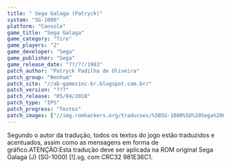 ```yaml
---
title: " Sega Galaga (Patryck)"
system: "SG-1000"
platform: "Console"
game_title: "Sega Galaga"
game_category: "Tiro"
game_players: "2"
game_developer: "Sega"
game_publisher: "Sega"
game_release_date: "??/??/1983"
patch_author: "Patryck Padilha de Oliveira"
patch_group: "Nenhum"
patch_site: "//ab-gamesinc-br.blogspot.com.br/"
patch_version: "???"
patch_release: "05/04/2018"
patch_type: "IPS"
patch_progress: "Textos"
patch_images: ["//img.romhackers.org/traducoes/%5BSG-1000%5D%20Sega%20Galaga%20-%20Patryck%20-%201.png","//img.romhackers.org/traducoes/%5BSG-1000%5D%20Sega%20Galaga%20-%20Patryck%20-%202.png","//img.romhackers.org/traducoes/%5BSG-1000%5D%20Sega%20Galaga%20-%20Patryck%20-%203.png"]
---
```

Segundo o autor da tradução, todos os textos do jogo estão traduzidos e acentuados, assim como as mensagens em forma de gráfico.ATENÇÃO:Esta tradução deve ser aplicada na ROM original Sega Galaga (J) (SG-1000) [!].sg, com CRC32 981E36C1.